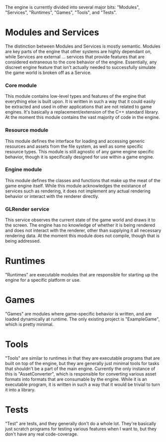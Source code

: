 The engine is currently divided into several major bits: "Modules", "Services", "Runtimes", "Games", "Tools", and "Tests".

# Modules and Services

The distinction between Modules and Services is mostly semantic. Modules are key parts of the engine that other systems are highly dependant on, while Services are external ... services that provide features that are considered extraneous to the core behavior of the engine. Essentially, any discreet engine feature that isn't actually needed to successfully simulate the game world is broken off as a Service.

### Core module

This module contains low-level types and features of the engine that everything else is built upon. It is written in such a way that it could easily be extracted and used in other applications that are not related to game engines. It's basically a replacement/extension of the C++ standard library. At the moment this module contains the vast majority of code in the engine.

### Resource module

This module defines the interface for loading and accessing generic resources and assets from the file system, as well as some specific resource types. This module is still agnostic of any game engine specific behavior, though it is specifically designed for use within a game engine.

### Engine module

This module defines the classes and functions that make up the meat of the game engine itself. While this module acknowledges the existance of services such as rendering, it does not implement any actual rendering behavior or interact with the renderer directly.

### GLRender service

This service observes the current state of the game world and draws it to the screen. The engine has no knowledge of whether it is being rendered and does not interact with the renderer, other than supplying it all necessary rendering data. At the moment this module does not compile, though that is being addressed.

# Runtimes

"Runtimes" are executable modules that are responsible for starting up the engine for a specific platform or use.

# Games

"Games" are modules where game-specific behavior is written, and are loaded dynamically at runtime. The only existing project is "ExampleGame", which is pretty minimal.

# Tools

"Tools" are similar to runtimes in that they are executable programs that are built on top of the engine, but they are generally just minimal tools for tasks that shouldn't be a part of the main engine. Currently the only instance of this is "AssetConverter", which is responsible for converting various asset formats into formats that are consumable by the engine. While it is an executable program, it is written in such a way that it would be trivial to turn it into a library.

# Tests

"Test" are tests, and they generally don't do a whole lot. They're basically just scratch programs for testing various features when I want to, but they don't have any real code-coverage.
